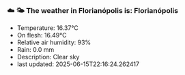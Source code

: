 ### ☁️ 🌤️  The weather in Florianópolis is: Florianópolis

- Temperature: 16.37°C
- On flesh: 16.49°C
- Relative air humidity: 93%
- Rain: 0.0 mm
- Description: Clear sky
- last updated: 2025-06-15T22:16:24.262417

